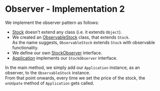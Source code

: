 # Observer - Implementation 2

We implement the observer pattern as follows:
 * [Stock](src/csc301/observerExample/Stock.java) doesn't extend any class (i.e. it extends `Object`).
 * We created an [ObservableStock](src/csc301/observerExample/ObservableStock.java) class, that extends `Stock`.     
   As the name suggests, `ObservableStock` extends `Stock` with observable functionality.
 * We define our own [StockObserver](src/csc301/observerExample/StockObserver.java) interface.
 * [Application](src/csc301/observerExample/Application.java) implements our `StockObserver` interface.
 
 
In the main method, we simply add our `Application` instance, as an observer, to the `ObservableStock` instance.    
From that point onwards, every time we set the price of the stock, the `onUdpate` method of `Application` gets called.
